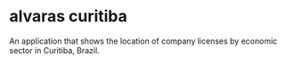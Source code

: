 # alvaras curitiba
 An application that shows the location of company licenses by economic sector in Curitiba, Brazil.
